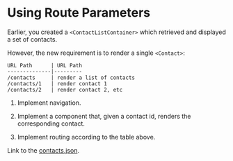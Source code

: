 # Using Route Parameters

Earlier, you created a `<ContactListContainer>` which retrieved
and displayed a set of contacts.

However, the new requirement is to render a single `<Contact>`:

    URL Path      | URL Path
    --------------|---------
    /contacts     | render a list of contacts
    /contacts/1   | render contact 1
    /contacts/2   | render contact 2, etc

1. Implement navigation.

2. Implement a component that, given a contact id,
   renders the corresponding contact.

3. Implement routing according to the table above.

Link to the [contacts.json](https://gist.github.com/petermunro/b7103c4b05ca6375e8ac08cd5a8390b1).